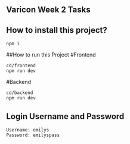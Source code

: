 ## Varicon Week 2 Tasks

## How to install this project?

```
npm i
```

##How to run this Project
#Frontend

```
cd/frontend
npm run dev
```

#Backend

```
cd/backend
npm run dev
```

## Login Username and Password

```
Username: emilys
Password: emilyspass
```
